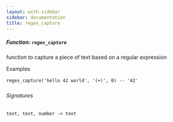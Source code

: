 ```yaml
---
layout: with-sidebar
sidebar: documentation
title: regex_capture
---
```


##### Function: `regex_capture`
function to capture a piece of text based on a regular expression

  Examples

    regex_capture('hello 42 world', '(+)', 0) -- '42'

###### Signatures
    text, text, number -> text

